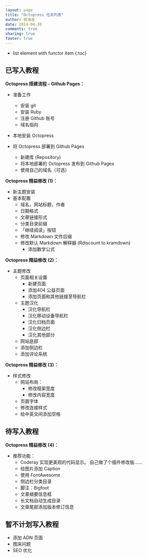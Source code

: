 ```yaml
---
layout: page
title: "Octopress 任务列表"
author: 郝海龙
date: 2014-04-30
comments: true
sharing: true
footer: true
---
```


- list element with functor item
{:toc}

## 已写入教程

**Octopress 搭建流程 – Github Pages：**

- 准备工作  
	- 安装 git   
	- 安装 Ruby   
	- 注册 Github 账号   
	- 域名指向  

- 本地安装 Octopress
- 将 Octopress 部署到 Github Pages  
	- 新建库 (Repository)  
	- 将本地部署的 Octopress 发布到 Github Pages  
	- 使用自己的域名（可选）

**Octopress 精益修改 (1)：**

- 新主题安装
- 基本配置
	- 域名，网站标题，作者
	- 日期格式
	- 文章链接形式
	- 分类目录前缀
	- 「继续阅读」按钮
	- 修改 Markdown 文件后缀  
	- 修改默认 Markdown 解释器 (Rdiscount to kramdown)
		- 添加数学公式

**Octopress 精益修改 (2)：**

- 主题修改
	- 页面相关设置
		- 新建页面
		- 添加404 公益页面
		- 添加页面和其他链接至导航栏
	- 主题汉化
		- 汉化导航栏
		- 汉化移动设备导航栏
		- 汉化归档页面
		- 汉化侧边栏
		- 汉化其他部分
	- 网站底部
	- 添加侧边栏
	- 添加评论系统

**Octopress 精益修改 (3)：**

- 样式修改
	- 网站布局：
		- 修改框架宽度
		- 修改内容宽度
	- 页面字体
	- 修改连接样式
	- 给中英文间添加空格

## 待写入教程

**Octopress 精益修改 (4)：**

- 推荐功能：
	- Coderay 实现更美观的代码显示。 
		自己做了个插件修改版……
	- 给图片添加 Caption 
	- 使用 FontAwesome 
	- 侧边栏分类目录
	- 脚注：Bigfoot
	- 文章摘要信息框
	- 长文档自动生成目录
	- 文章尾部添加版本修订信息

## 暂不计划写入教程

- 添加 ADN 页面
- 图床问题
- SEO 优化